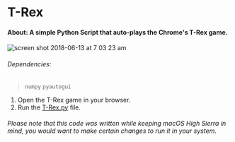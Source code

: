 # T-Rex
####  About: A simple Python Script that auto-plays the Chrome's T-Rex game.

![screen shot 2018-06-13 at 7 03 23 am](https://user-images.githubusercontent.com/30762976/41325612-e21d77c0-6ed8-11e8-9dad-f6d24f112324.png)

###### Dependencies:
> `numpy`
> `pyautogui`

1. Open the T-Rex game in your browser. 
2. Run the [T-Rex.py](fhttps://github.com/adarshpunj/T-Rex/archive/master.zip) file.

###### Please note that this code was written while keeping macOS High Sierra in mind, you would want to make certain changes to run it in your system.
